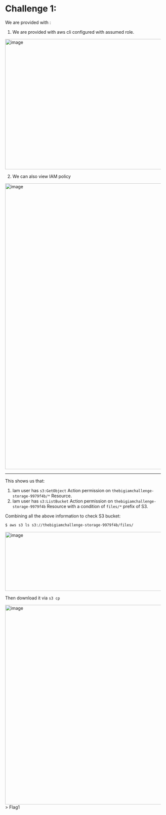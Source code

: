 # Challenge 1:

We are provided with :
1. We are provided with aws cli configured with assumed role.

<img width="2036" height="420" alt="image" src="https://github.com/user-attachments/assets/93ac9d54-0c29-4167-8412-539e054c5be2" />

2. We can also view IAM policy

<img width="1204" height="921" alt="image" src="https://github.com/user-attachments/assets/c841109c-f849-4d98-a162-f4bad3f013d5" />

-----

This shows us that:
1. Iam user has `s3:GetObject` Action permission on `thebigiamchallenge-storage-9979f4b/*` Resource.
2. Iam user has `s3:ListBucket` Action permission on `thebigiamchallenge-storage-9979f4b` Resource with a condition of `files/*` prefix of S3.

Combining all the above information to check S3 bucket:
```bash
$ aws s3 ls s3://thebigiamchallenge-storage-9979f4b/files/
```
<img width="1217" height="190" alt="image" src="https://github.com/user-attachments/assets/9f515829-2396-4c0a-9015-903aa8204299" />

Then download it via `s3 cp`

<img width="2799" height="643" alt="image" src="https://github.com/user-attachments/assets/dccc459b-6323-4333-b8b8-599590af9df4" />
> Flag1
